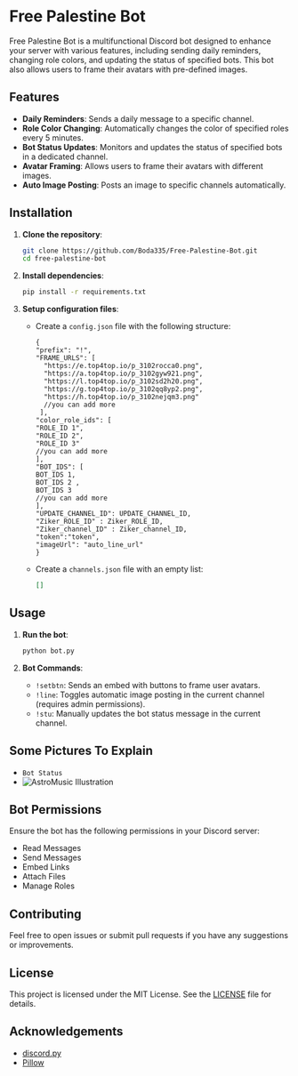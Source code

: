 # Free Palestine Bot

Free Palestine Bot is a multifunctional Discord bot designed to enhance your server with various features, including sending daily reminders, changing role colors, and updating the status of specified bots. This bot also allows users to frame their avatars with pre-defined images.

## Features

- **Daily Reminders**: Sends a daily message to a specific channel.
- **Role Color Changing**: Automatically changes the color of specified roles every 5 minutes.
- **Bot Status Updates**: Monitors and updates the status of specified bots in a dedicated channel.
- **Avatar Framing**: Allows users to frame their avatars with different images.
- **Auto Image Posting**: Posts an image to specific channels automatically.

## Installation

1. **Clone the repository**:
    ```sh
    git clone https://github.com/Boda335/Free-Palestine-Bot.git
    cd free-palestine-bot
    ```

2. **Install dependencies**:
    ```sh
    pip install -r requirements.txt
    ```

3. **Setup configuration files**:
    - Create a `config.json` file with the following structure:
      ```
      {
      "prefix": "!",
      "FRAME_URLS": [
        "https://e.top4top.io/p_3102rocca0.png",
        "https://a.top4top.io/p_3102gyw921.png",
        "https://l.top4top.io/p_3102sd2h20.png",
        "https://g.top4top.io/p_3102qq8yp2.png",
        "https://h.top4top.io/p_3102nejqm3.png"
        //you can add more
       ],
      "color_role_ids": [
      "ROLE_ID 1",
      "ROLE_ID 2",
      "ROLE_ID 3"
      //you can add more
      ],
      "BOT_IDS": [
      BOT_IDS 1,
      BOT_IDS 2 ,
      BOT_IDS 3
      //you can add more
      ],
      "UPDATE_CHANNEL_ID": UPDATE_CHANNEL_ID,
      "Ziker_ROLE_ID" : Ziker_ROLE_ID,
      "Ziker_channel_ID" : Ziker_channel_ID,
      "token":"token",
      "imageUrl": "auto_line_url"
      }
      ```

    - Create a `channels.json` file with an empty list:
      ```json
      []
      ```

## Usage

1. **Run the bot**:
    ```sh
    python bot.py
    ```

2. **Bot Commands**:
    - `!setbtn`: Sends an embed with buttons to frame user avatars.
    - `!line`: Toggles automatic image posting in the current channel (requires admin permissions).
    - `!stu`: Manually updates the bot status message in the current channel.

## Some Pictures To Explain

- `Bot Status`
- <img src="https://b.top4top.io/p_31295szww1.png" alt="AstroMusic Illustration">



## Bot Permissions

Ensure the bot has the following permissions in your Discord server:
- Read Messages
- Send Messages
- Embed Links
- Attach Files
- Manage Roles

## Contributing

Feel free to open issues or submit pull requests if you have any suggestions or improvements.

## License

This project is licensed under the MIT License. See the [LICENSE](LICENSE) file for details.

## Acknowledgements

- [discord.py](https://github.com/Rapptz/discord.py)
- [Pillow](https://python-pillow.org/)
